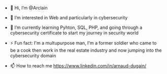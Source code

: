 - 👋 Hi, I’m @Arclain

- 👀 I’m interested in Web and particularly in cybersecurity

- 🌱 I’m currently learning Pyhton, SQL, PHP, and going through a cybersecurity certificate to start my journey in security world

- ⚡ Fun fact: I'm a multupurpose man, I'm a former soldier who came to be a cook then work in the real estate industry and now jumping into the cybersecurity domain

- 📫 How to reach me
  https://www.linkedin.com/in/arnaud-dugain/

<!---
- 😄 Pronouns: ...
- 💞️ I’m looking to collaborate on ..
Arclain/Arclain is a ✨ special ✨ repository because its `README.md` (this file) appears on your GitHub profile.
You can click the Preview link to take a look at your changes.
--->
